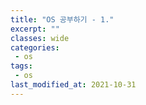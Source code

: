 ```yaml
---
title: "OS 공부하기 - 1."
excerpt: ""
classes: wide
categories:
 - os
tags:
 - os
last_modified_at: 2021-10-31
---
```

